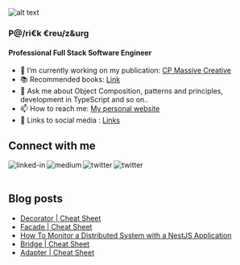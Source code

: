 ![alt text](https://patrickcreutzburg.de/assets/images/about-me/about-me_banner.jpg)

### P@/ri€k €reu/z&urg
#### Professional Full Stack Software Engineer

- 🔭 I’m currently working on my publication: [CP Massive Creative](https://medium.com/cp-massive-programming)
- 📚 Recommended books: [Link](https://patrickcreutzburg.de/recommended-books) 
- 💬 Ask me about Object Composition, patterns and principles, development in TypeScript and so on..
- 📫 How to reach me: [My personal website](https://patrickcreutzburg.de)
- 🔗 Links to social media : [Links](https://patrickcreutzburg.de/links)

## Connect with me

[<img align="left" alt="linked-in" src="https://img.shields.io/badge/linkedin-%230077B5.svg?&style=for-the-badge&logo=linkedin&logoColor=white" />](https://www.linkedin.com/in/patrick-creutzburg/)
[<img align="left" alt="medium" src="https://img.shields.io/badge/medium-%2312100E.svg?&style=for-the-badge&logo=medium&logoColor=white" />](https://medium.com/cp-massive-programming)
[<img align="left" alt="twitter" src="https://img.shields.io/badge/twitter-%231DA1F2.svg?&style=for-the-badge&logo=twitter&logoColor=white" />](https://twitter.com/Itchimonji)
[<img align="left" alt="twitter" src="https://img.shields.io/badge/instagram-%23fe5341.svg?&style=for-the-badge&logo=instagram&logoColor=white" />](https://www.instagram.com/cpmassiveprogramming/)

<br>
<br>

## Blog posts
<!-- BLOG-POST-LIST:START -->
- [Decorator | Cheat Sheet](https://medium.com/cp-massive-programming/decorator-cheat-sheet-1ed5a3ffc8d3?source=rss-ff8233d2c1a2------2)
- [Facade | Cheat Sheet](https://medium.com/cp-massive-programming/facade-cheat-sheet-7ae790b07d77?source=rss-ff8233d2c1a2------2)
- [How To Monitor a Distributed System with a NestJS Application](https://medium.com/cp-massive-programming/how-to-monitor-a-distributed-system-with-a-nestjs-application-edb86d170d4e?source=rss-ff8233d2c1a2------2)
- [Bridge | Cheat Sheet](https://medium.com/cp-massive-programming/bridge-cheat-sheet-b30e6008b3c3?source=rss-ff8233d2c1a2------2)
- [Adapter | Cheat Sheet](https://medium.com/cp-massive-programming/adapter-cheat-sheet-f2955b065d40?source=rss-ff8233d2c1a2------2)
<!-- BLOG-POST-LIST:END -->

